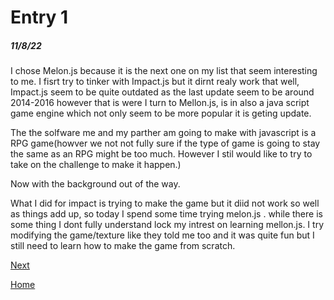 # Entry 1
##### 11/8/22

I chose Melon.js because it is the next one on my list that seem interesting to me. I fisrt try to tinker with Impact.js but it dirnt realy work that well, Impact.js seem to be quite outdated as the last update seem to be around 2014-2016 however that is were I turn to Mellon.js, is in also a java script game engine which not only seem to be more popular it is geting update. 

The the solfware me and my parther am going to make with javascript is a RPG game(howver we not not fully sure if the type of game is going to stay the same as an RPG might be too much. However I stil would like to try to take on the challenge to make it happen.)

Now with the background out of the way.

What I did for impact is trying to make the game but it diid not work so well as things add up, so today I spend some time trying melon.js . while there is some thing I dont fully understand lock my intrest on learning mellon.js. I try modifying the game/texture like they told me too and it was quite fun but I still need to learn how to make the game from scratch. 

[Next](entry02.md)

[Home](../README.md)